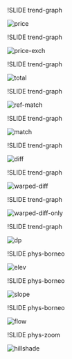 !SLIDE trend-graph

![price](price.png)

!SLIDE trend-graph

![price-exch](price-exch.png)

!SLIDE trend-graph

![total](total-rate.png)

!SLIDE trend-graph

![ref-match](ref-match.png)

!SLIDE trend-graph

![match](match.png)

!SLIDE trend-graph

![diff](diff.png)

!SLIDE trend-graph

![warped-diff](warped-diff.png)

!SLIDE trend-graph

![warped-diff-only](warped-diff-only.png)

!SLIDE trend-graph

![dp](diff-price.png)

!SLIDE phys-borneo

![elev](elev.png)

!SLIDE phys-borneo

![slope](slope.png)

!SLIDE phys-borneo

![flow](flow.png)

!SLIDE phys-zoom

![hillshade](shade.png)



